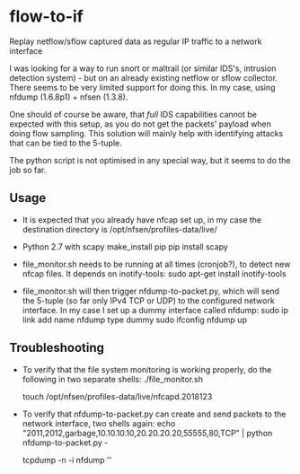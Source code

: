 flow-to-if
=========
Replay netflow/sflow captured data as regular IP traffic to a network interface

I was looking for a way to run snort or maltrail (or similar IDS's, intrusion detection system) - but on an already existing netflow or sflow collector.
There seems to be very limited support for doing this.
In my case, using nfdump (1.6.8p1) + nfsen (1.3.8).

One should of course be aware, that _full_ IDS capabilities cannot be expected with this setup, as you do not get the packets' payload when doing flow sampling.
This solution will mainly help with identifying attacks that can be tied to the 5-tuple.

The python script is not optimised in any special way, but it seems to do the job so far.

Usage
-----
- It is expected that you already have nfcap set up, in my case the destination directory is
    /opt/nfsen/profiles-data/live/

- Python 2.7 with scapy
    make_install pip
    pip install scapy

- file_monitor.sh needs to be running at all times (cronjob?), to detect new nfcap files. It depends on inotify-tools:
    sudo apt-get install inotify-tools

- file_monitor.sh will then trigger nfdump-to-packet.py, which will send the 5-tuple (so far only IPv4 TCP or UDP) to the configured network interface. In my case I set up a dummy interface called nfdump:
    sudo ip link add name nfdump type dummy
    sudo ifconfig nfdump up


Troubleshooting
---------------
- To verify that the file system monitoring is working properly, do the following in two separate shells:
    ./file_monitor.sh

    touch /opt/nfsen/profiles-data/live/nfcapd.2018123

- To verify that nfdump-to-packet.py can create and send packets to the network interface, two shells again:
    echo "2011,2012,garbage,10.10.10.10,20.20.20.20,55555,80,TCP" | python nfdump-to-packet.py -

    tcpdump -n -i nfdump ''

